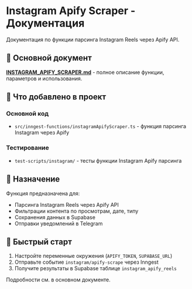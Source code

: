 # Instagram Apify Scraper - Документация

Документация по функции парсинга Instagram Reels через Apify API.

## 📄 Основной документ

**[INSTAGRAM_APIFY_SCRAPER.md](../INSTAGRAM_APIFY_SCRAPER.md)** - полное описание функции, параметров и использования.

## 📁 Что добавлено в проект

### Основной код
- `src/inngest-functions/instagramApifyScraper.ts` - функция парсинга Instagram через Apify

### Тестирование  
- `test-scripts/instagram/` - тесты функции Instagram Apify парсинга

## 🎯 Назначение

Функция предназначена для:
- Парсинга Instagram Reels через Apify API
- Фильтрации контента по просмотрам, дате, типу
- Сохранения данных в Supabase
- Отправки уведомлений в Telegram

## 🚀 Быстрый старт

1. Настройте переменные окружения (`APIFY_TOKEN`, `SUPABASE_URL`)
2. Отправьте событие `instagram/apify-scrape` через Inngest
3. Получите результаты в Supabase таблице `instagram_apify_reels`

Подробности см. в основном документе.